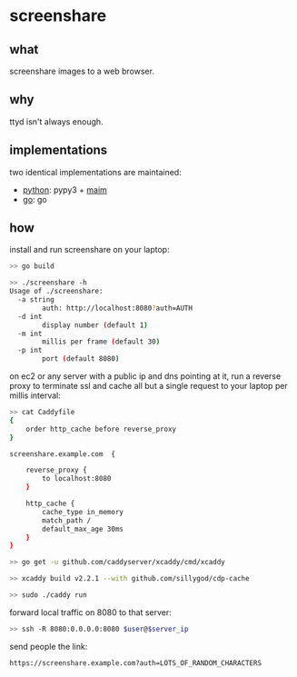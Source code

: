 # screenshare

## what

screenshare images to a web browser.

## why

ttyd isn't always enough.

## implementations

two identical implementations are maintained:

- [python](https://github.com/nathants/screenshare/tree/python): pypy3 + [maim](https://github.com/naelstrof/maim)
- [go](https://github.com/nathants/screenshare/tree/go): go

## how

install and run screenshare on your laptop:

```bash
>> go build

>> ./screenshare -h
Usage of ./screenshare:
  -a string
        auth: http://localhost:8080?auth=AUTH
  -d int
        display number (default 1)
  -m int
        millis per frame (default 30)
  -p int
        port (default 8080)

```

on ec2 or any server with a public ip and dns pointing at it, run a reverse proxy to terminate ssl and cache all but a single request to your laptop per millis interval:

```bash
>> cat Caddyfile
{
    order http_cache before reverse_proxy
}

screenshare.example.com  {

    reverse_proxy {
        to localhost:8080
    }

    http_cache {
        cache_type in_memory
        match_path /
        default_max_age 30ms
    }
}

>> go get -u github.com/caddyserver/xcaddy/cmd/xcaddy

>> xcaddy build v2.2.1 --with github.com/sillygod/cdp-cache

>> sudo ./caddy run
```

forward local traffic on 8080 to that server:

```bash
>> ssh -R 8080:0.0.0.0:8080 $user@$server_ip
```

send people the link:

```
https://screenshare.example.com?auth=LOTS_OF_RANDOM_CHARACTERS
```
